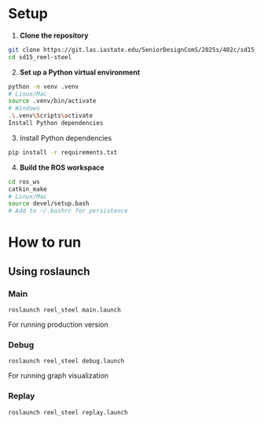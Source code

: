 # Setup


1. **Clone the repository**  
```bash
git clone https://git.las.iastate.edu/SeniorDesignComS/2025s/402c/sd15_reel-steel.git sd15_reel-steel
cd sd15_reel-steel
```
2. **Set up a Python virtual environment**

```bash
python -m venv .venv
# Linux/Mac
source .venv/bin/activate  
# Windows
.\.venv\Scripts\activate
Install Python dependencies
```
3. Install Python dependencies
```bash
pip install -r requirements.txt
```
4. **Build the ROS workspace**
```bash
cd ros_ws
catkin_make
# Linux/Mac
source devel/setup.bash  
# Add to ~/.bashrc for persistence
```

# How to run
## Using roslaunch
### Main
```
roslaunch reel_steel main.launch
```
For running production version

### Debug
```
roslaunch reel_steel debug.launch
```
For running graph visualization 

### Replay
```
roslaunch reel_steel replay.launch
```